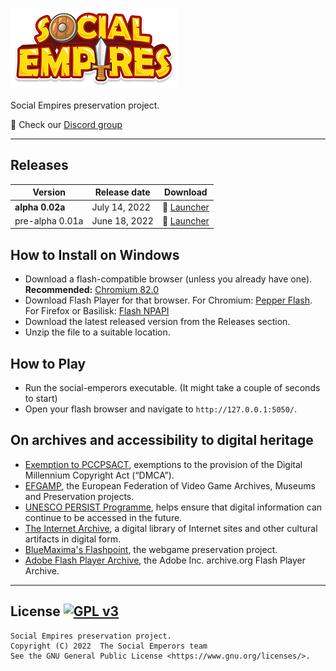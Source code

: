 ![Social Empires](templates/img/logo.png "Social Empires logo")

Social Empires preservation project.

:speech_balloon: Check our [Discord group](https://discord.gg/zW5gSbQJBw)

---

## Releases

| Version | Release date | Download |
| --- | --- | --- |
| **alpha 0.02a** | July 14, 2022 | :ticket: [Launcher](../../releases/download/0.02a/social-emperors_0.02a.zip) |
| pre-alpha 0.01a | June 18, 2022 | :ticket: [Launcher](../../releases/download/0.01a/social-emperors_0.01a.zip) |

## How to Install on Windows

- Download a flash-compatible browser (unless you already have one). **Recommended:** [Chromium 82.0](https://chromium.en.uptodown.com/windows/download/2181158)
- Download Flash Player for that browser. For Chromium: [Pepper Flash](https://archive.org/download/flashplayerarchive/pub/flashplayer/installers/archive/fp_32.0.0.371_archive.zip/32_0_r0_371%2Fflashplayer32_0r0_371_winpep.exe). For Firefox or Basilisk: [Flash NPAPI](https://archive.org/download/flashplayerarchive/pub/flashplayer/installers/archive/fp_32.0.0.371_archive.zip/32_0_r0_371%2Fflashplayer32_0r0_371_win.exe)
- Download the latest released version from the Releases section.
- Unzip the file to a suitable location.

## How to Play

- Run the social-emperors executable. (It might take a couple of seconds to start)
- Open your flash browser and navigate to `http://127.0.0.1:5050/`.

## On archives and accessibility to digital heritage

- [Exemption to PCCPSACT](https://www.federalregister.gov/documents/2018/10/26/2018-23241/exemption-to-prohibition-on-circumvention-of-copyright-protection-systems-for-access-control), exemptions to the provision of the Digital Millennium Copyright Act (“DMCA”). 
- [EFGAMP](https://efgamp.eu/), the European Federation of Video Game Archives, Museums and Preservation projects.
- [UNESCO PERSIST Programme](https://unescopersist.org/), helps ensure that digital information can continue to be accessed in the future.
- [The Internet Archive](https://archive.org/), a digital library of Internet sites and other cultural artifacts in digital form.
- [BlueMaxima's Flashpoint](https://bluemaxima.org/flashpoint/), the webgame preservation project.
- [Adobe Flash Player Archive](https://archive.org/download/flashplayerarchive/), the Adobe Inc. archive.org Flash Player Archive.

---

## License [![GPL v3](https://img.shields.io/badge/GPL%20v3-blue)](http://www.gnu.org/licenses/gpl-3.0)

```
Social Empires preservation project.
Copyright (C) 2022  The Social Emperors team
See the GNU General Public License <https://www.gnu.org/licenses/>.
```

